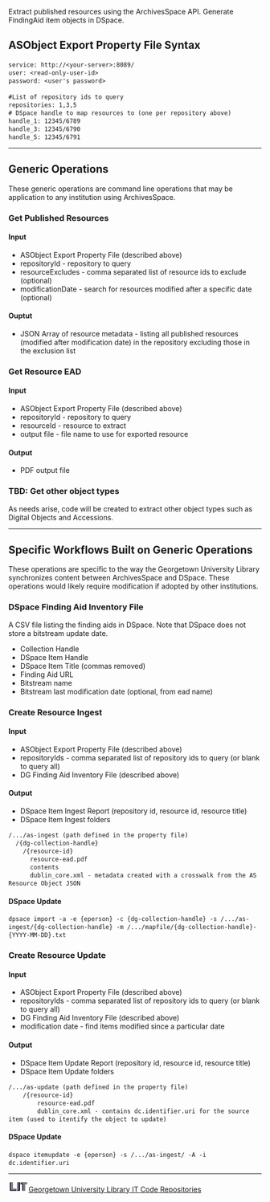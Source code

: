 Extract published resources using the ArchivesSpace API.
Generate FindingAid item objects in DSpace.

## ASObject Export Property File Syntax
```
service: http://<your-server>:8089/
user: <read-only-user-id>
password: <user's password>

#List of repository ids to query
repositories: 1,3,5
# DSpace handle to map resources to (one per repository above)
handle_1: 12345/6789 
handle_3: 12345/6790
handle_5: 12345/6791
```
***

## Generic Operations
These generic operations are command line operations that may be application to any institution using ArchivesSpace.

### Get Published Resources

#### Input
* ASObject Export Property File (described above)
* repositoryId - repository to query
* resourceExcludes - comma separated list of resource ids to exclude (optional)
* modificationDate - search for resources modified after a specific date (optional)

#### Ouptut
* JSON Array of resource metadata - listing all published resources (modified after modification date) in the repository excluding those in the exclusion list

### Get Resource EAD

#### Input
* ASObject Export Property File (described above)
* repositoryId - repository to query
* resourceId - resource to extract
* output file - file name to use for exported resource

#### Output
* PDF output file

### TBD: Get other object types
As needs arise, code will be created to extract other object types such as Digital Objects and Accessions.  

***

## Specific Workflows Built on Generic Operations
These operations are specific to the way the Georgetown University Library synchronizes content between ArchivesSpace and DSpace.  These operations would likely require modification if adopted by other institutions.

### DSpace Finding Aid Inventory File
A CSV file listing the finding aids in DSpace.  Note that DSpace does not store a bitstream update date.

* Collection Handle
* DSpace Item Handle
* DSpace Item Title (commas removed)
* Finding Aid URL
* Bitstream name 
* Bitstream last modification date (optional, from ead name)

### Create Resource Ingest 

#### Input
* ASObject Export Property File (described above)
* repositoryIds - comma separated list of repository ids to query (or blank to query all)
* DG Finding Aid Inventory File (described above)

#### Output
* DSpace Item Ingest Report (repository id, resource id, resource title)
* DSpace Item Ingest folders

```
/.../as-ingest (path defined in the property file)
  /{dg-collection-handle}
    /{resource-id}
      resource-ead.pdf
      contents
      dublin_core.xml - metadata created with a crosswalk from the AS Resource Object JSON
```

#### DSpace Update
```
dpsace import -a -e {eperson} -c {dg-collection-handle} -s /.../as-ingest/{dg-collection-handle} -m /.../mapfile/{dg-collection-handle}-{YYYY-MM-DD}.txt
```

### Create Resource Update

#### Input
* ASObject Export Property File (described above)
* repositoryIds - comma separated list of repository ids to query (or blank to query all)
* DG Finding Aid Inventory File (described above)
* modification date - find items modified since a particular date

#### Output
* DSpace Item Update Report (repository id, resource id, resource title)
* DSpace Item Update folders

```
/.../as-update (path defined in the property file)
    /{resource-id}
        resource-ead.pdf
        dublin_core.xml - contains dc.identifier.uri for the source item (used to itentify the object to update)
```

#### DSpace Update
```
dspace itemupdate -e {eperson} -s /.../as-ingest/ -A -i dc.identifier.uri
```

***
[![Georgetown University Library IT Code Repositories](https://raw.githubusercontent.com/Georgetown-University-Libraries/georgetown-university-libraries.github.io/master/LIT-logo-small.png)Georgetown University Library IT Code Repositories](http://georgetown-university-libraries.github.io/)

